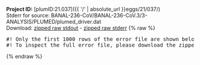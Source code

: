 **Project ID:** [plumID:21.037]({{ '/' | absolute_url }}eggs/21/037/)  
Stderr for source:  BANAL-236-CoV/BANAL-236-CoV.3/3-ANALYSIS/PLUMED/plumed_driver.dat   
Download: [zipped raw stdout](plumed_driver.dat.plumed_master.stdout.txt.zip) - [zipped raw stderr](plumed_driver.dat.plumed_master.stderr.txt.zip) 
{% raw %}
<pre>
#! Only the first 1000 rows of the error file are shown below
#! To inspect the full error file, please download the zipped raw stderr file above
</pre>
{% endraw %}
